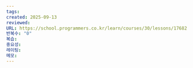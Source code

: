 ```yaml
---
tags:
created: 2025-09-13
reviewed:
URL: https://school.programmers.co.kr/learn/courses/30/lessons/17682
반복수: "0"
복습:
중요성:
레이팅:
메모:
---
```

